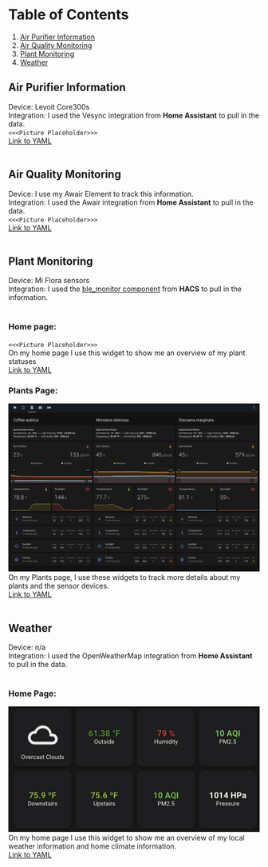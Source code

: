 # Table of Contents
1. [Air Purifier Information](#air-purifier-information)
3. [Air Quality Monitoring](#air-quality-monitoring)
4. [Plant Monitoring](#plant-monitoring)
5. [Weather](#weather)



## Air Purifier Information
Device: Levoit Core300s\
Integration: I used the Vesync integration from **Home Assistant** to pull in the data.\
`<<<Picture Placeholder>>>`\
[Link to YAML](https://github.com/bwalshin/home-assistant-config/blob/main/bedroom-monitoring/airpurifier-information.yml)
<br/>
<br/>


## Air Quality Monitoring
Device: I use my Awair Element to track this information.\
Integration: I used the Awair integration from **Home Assistant** to pull in the data.\
`<<<Picture Placeholder>>>`\
[Link to YAML](https://github.com/bwalshin/home-assistant-config/blob/main/bedroom-monitoring/awair-information.yml)
<br/>
<br/>

## Plant Monitoring
Device: Mi Flora sensors\
Integration: I used the [ble_monitor component](https://github.com/custom-components/ble_monitor) from **HACS** to pull in the information.\
<br/>

### Home page:
`<<<Picture Placeholder>>>`\
On my home page I use this widget to show me an overview of my plant statuses\
[Link to YAML](https://github.com/bwalshin/home-assistant-config/plant-logging/plant-overview.yml)
<br/>

### Plants Page:
![Plant Logging Screenshot](/plant-logging/plant-page.png)\
On my Plants page, I use these widgets to track more details about my plants and the sensor devices.\
[Link to YAML](https://github.com/bwalshin/home-assistant-config/plant-logging/plant-information.yml)
<br/>
<br/>

## Weather
Device: n/a\
Integration: I used the OpenWeatherMap integration from **Home Assistant** to pull in the data.\
<br/>

### Home Page:
![Weather Screenshot](/Dashboard%20-%20Home/Weather.png)\
On my home page I use this widget to show me an overview of my local weather information and home climate information.\
[Link to YAML](https://github.com/bwalshin/home-assistant-config/blob/main/Dashboard%20-%20Home/weather.yml)
<br/>


<br/>
<br/>
